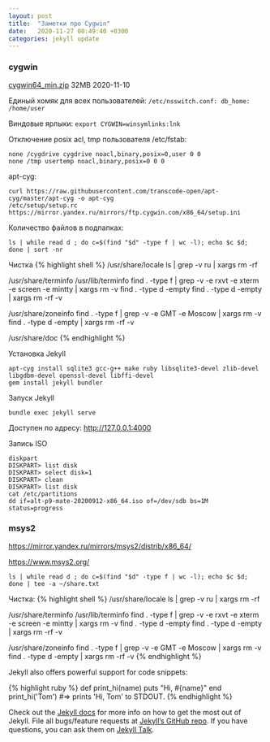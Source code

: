 ```yaml
---
layout: post
title:  "Заметки про Cygwin"
date:   2020-11-27 00:49:40 +0300
categories: jekyll update
---
```


### **cygwin**

[cygwin64_min.zip](https://yadi.sk/d/CQl7n0oO8AjGDg) 32MB 2020-11-10

Единый хомяк для всех пользователей: `/etc/nsswitch.conf: db_home:  /home/user`

Виндовые ярлыки: `export CYGWIN=winsymlinks:lnk`

Отключение posix acl, tmp пользователя /etc/fstab: 
	
	none /cygdrive cygdrive noacl,binary,posix=0,user 0 0
	none /tmp usertemp noacl,binary,posix=0 0 0


apt-cyg:
	
	curl https://raw.githubusercontent.com/transcode-open/apt-cyg/master/apt-cyg -o apt-cyg
	/etc/setup/setup.rc
	https://mirror.yandex.ru/mirrors/ftp.cygwin.com/x86_64/setup.ini

Количество файлов в подпапках:

	ls | while read d ; do c=$(find "$d" -type f | wc -l); echo $c $d; done | sort -nr 

Чистка 
{% highlight shell %}
/usr/share/locale
	ls | grep -v ru | xargs rm -rf

/usr/share/terminfo
/usr/lib/terminfo
	find . -type f | grep -v -e rxvt -e xterm -e screen -e mintty | xargs rm -v
	find . -type d -empty
	find . -type d -empty | xargs rm -rf -v
	
/usr/share/zoneinfo
	find . -type f | grep -v -e GMT -e Moscow | xargs rm -v
	find . -type d -empty | xargs rm -rf -v	
	
/usr/share/doc
{% endhighlight %} 

Установка Jekyll

	apt-cyg install sqlite3 gcc-g++ make ruby libsqlite3-devel zlib-devel libgdbm-devel openssl-devel libffi-devel
	gem install jekyll bundler

Запуск Jekyll

	bundle exec jekyll serve
	

Доступен по адресу: <http://127.0.0.1:4000>


Запись ISO
	
	diskpart
	DISKPART> list disk
	DISKPART> select disk=1
	DISKPART> clean
	DISKPART> list disk
	cat /etc/partitions
	dd if=alt-p9-mate-20200912-x86_64.iso of=/dev/sdb bs=1M status=progress
	

### **msys2**

<https://mirror.yandex.ru/mirrors/msys2/distrib/x86_64/>

<https://www.msys2.org/>

	ls | while read d ; do c=$(find "$d" -type f | wc -l); echo $c $d; done | tee -a ~/share.txt

Чистка:
{% highlight shell %}
/usr/share/locale
	ls | grep -v ru | xargs rm -rf

/usr/share/terminfo
/usr/lib/terminfo
	find . -type f | grep -v -e rxvt -e xterm -e screen -e mintty | xargs rm -v
	find . -type d -empty
	find . -type d -empty | xargs rm -rf -v

/usr/share/zoneinfo
	find . -type f | grep -v -e GMT -e Moscow | xargs rm -v
	find . -type d -empty | xargs rm -rf -v	
{% endhighlight %} 

Jekyll also offers powerful support for code snippets:

{% highlight ruby %}
def print_hi(name)
  puts "Hi, #{name}"
end
print_hi('Tom')
#=> prints 'Hi, Tom' to STDOUT.
{% endhighlight %}

Check out the [Jekyll docs][jekyll-docs] for more info on how to get the most out of Jekyll. File all bugs/feature requests at [Jekyll’s GitHub repo][jekyll-gh]. If you have questions, you can ask them on [Jekyll Talk][jekyll-talk].

[jekyll-docs]: https://jekyllrb.com/docs/home
[jekyll-gh]:   https://github.com/jekyll/jekyll
[jekyll-talk]: https://talk.jekyllrb.com/
